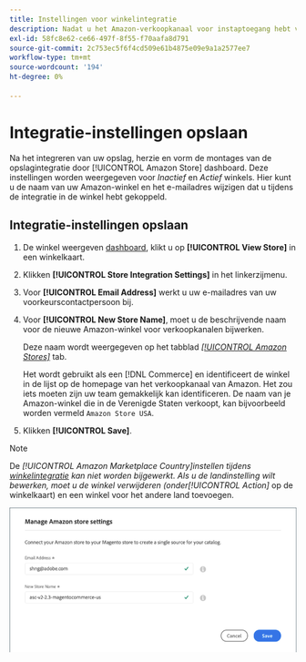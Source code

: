```yaml
---
title: Instellingen voor winkelintegratie
description: Nadat u het Amazon-verkoopkanaal voor instaptoegang hebt voltooid, kunt u de instellingen voor de integratie van de winkel bekijken en configureren via de [!UICONTROL Amazon Store] dashboard
exl-id: 58fc8e62-ce66-497f-8f55-f70aafa8d791
source-git-commit: 2c753ec5f6f4cd509e61b4875e09e9a1a2577ee7
workflow-type: tm+mt
source-wordcount: '194'
ht-degree: 0%

---
```


# Integratie-instellingen opslaan

Na het integreren van uw opslag, herzie en vorm de montages van de opslagintegratie door [!UICONTROL Amazon Store] dashboard. Deze instellingen worden weergegeven voor *Inactief* en *Actief* winkels. Hier kunt u de naam van uw Amazon-winkel en het e-mailadres wijzigen dat u tijdens de integratie in de winkel hebt gekoppeld.

## Integratie-instellingen opslaan

1. De winkel weergeven [dashboard](./amazon-store-dashboard.md), klikt u op **[!UICONTROL View Store]** in een winkelkaart.

1. Klikken **[!UICONTROL Store Integration Settings]** in het linkerzijmenu.

1. Voor **[!UICONTROL Email Address]** werkt u uw e-mailadres van uw voorkeurscontactpersoon bij.

1. Voor **[!UICONTROL New Store Name]**, moet u de beschrijvende naam voor de nieuwe Amazon-winkel voor verkoopkanalen bijwerken.

   Deze naam wordt weergegeven op het tabblad [_[!UICONTROL Amazon Stores]_](./managing-stores.md) tab.

   Het wordt gebruikt als een [!DNL Commerce] en identificeert de winkel in de lijst op de homepage van het verkoopkanaal van Amazon. Het zou iets moeten zijn uw team gemakkelijk kan identificeren. De naam van je Amazon-winkel die in de Verenigde Staten verkoopt, kan bijvoorbeeld worden vermeld `Amazon Store USA`.

1. Klikken **[!UICONTROL Save]**.

>[!NOTE]
>
>De _[!UICONTROL Amazon Marketplace Country]_instellen tijdens [winkelintegratie](./store-integration.md) kan niet worden bijgewerkt. Als u de landinstelling wilt bewerken, moet u de winkel verwijderen (onder_[!UICONTROL Action]_ op de winkelkaart) en een winkel voor het andere land toevoegen.

![Integratie-instellingen opslaan](assets/amazon-store-settings.png)
